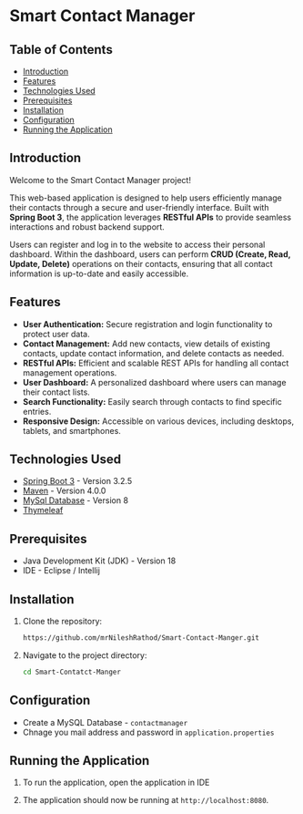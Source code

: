 # Smart Contact Manager

## Table of Contents

- [Introduction](#introduction)
- [Features](#features)
- [Technologies Used](#technologies-used)
- [Prerequisites](#prerequisites)
- [Installation](#installation)
- [Configuration](#configuration)
- [Running the Application](#running-the-application)

## Introduction

Welcome to the Smart Contact Manager project! 

This web-based application is designed to help users efficiently manage their contacts through a secure and user-friendly interface. Built with **Spring Boot 3**, the application leverages **RESTful APIs** to provide seamless interactions and robust backend support.

Users can register and log in to the website to access their personal dashboard. Within the dashboard, users can perform **CRUD (Create, Read, Update, Delete)** operations on their contacts, ensuring that all contact information is up-to-date and easily accessible.

## Features

- **User Authentication:** Secure registration and login functionality to protect user data.
- **Contact Management:** Add new contacts, view details of existing contacts, update contact information, and delete contacts as needed.
- **RESTful APIs:** Efficient and scalable REST APIs for handling all contact management operations.
- **User Dashboard:** A personalized dashboard where users can manage their contact lists.
- **Search Functionality:** Easily search through contacts to find specific entries.
- **Responsive Design:** Accessible on various devices, including desktops, tablets, and smartphones.


## Technologies Used

- [Spring Boot 3](https://spring.io/projects/spring-boot) - Version 3.2.5
- [Maven](https://maven.apache.org/) - Version 4.0.0
- [MySql Database](https://dev.mysql.com/) - Version 8
- [Thymeleaf](https://www.thymeleaf.org/) 

## Prerequisites

- Java Development Kit (JDK) - Version 18
- IDE - Eclipse / Intellij

## Installation

1. Clone the repository:
    ```bash
    https://github.com/mrNileshRathod/Smart-Contact-Manger.git
    ```
2. Navigate to the project directory:
    ```bash
    cd Smart-Contatct-Manger
    ```

## Configuration

- Create a MySQL Database - `contactmanager`
- Chnage you mail address and password in `application.properties`
  

## Running the Application

1. To run the application, open the application in IDE 

2. The application should now be running at `http://localhost:8080`.

